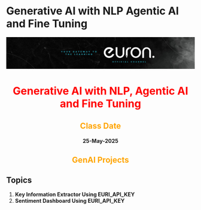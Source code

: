 # Generative AI with NLP Agentic AI and Fine Tuning

![euron](https://github.com/MohammadWasiq0786/Generative-AI-with-NLP-Agentic-AI-and-Fine-Tuning/blob/main/euronone.jpeg)

<center> <h1 style= "color:red"> Generative AI with NLP, Agentic AI and Fine Tuning </h1> </center>

<center> <h2 style= "color:orange"> Class Date </h2> </center>

<center> <h4> 25-May-2025 </h4> </center>

<center> <h2 style= "color:orange"> GenAI Projects </h2> </center>

## Topics

1. **Key Information Extractor Using EURI_API_KEY**
2. **Sentiment Dashboard Using EURI_API_KEY**
